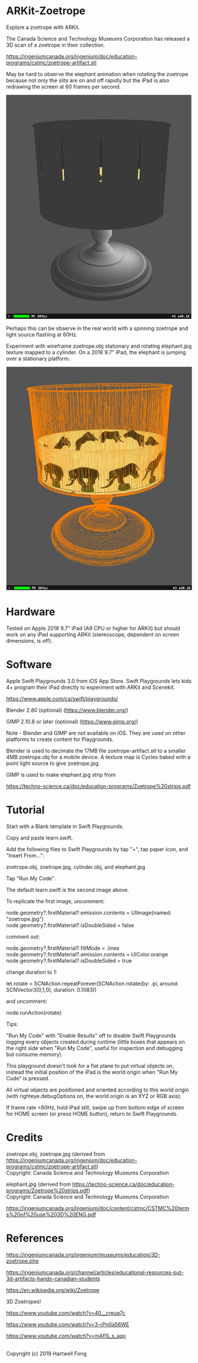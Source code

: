 # ARKit-Zoetrope

Explore a zoetrope with ARKit.

The Canada Science and Technology Museums Corporation has released a 3D scan of a zoetrope in their collection.

https://ingeniumcanada.org/ingenium/doc/education-programs/cstmc/zoetrope-artifact.stl

May be hard to observe the elephant animation when rotating the zoetrope because not only the slits are on and off rapidly but the iPad is also redrawing the screen at 60 frames per second.

<img src="1.png" width="640">

Perhaps this can be observe in the real world with a spinning zoetrope and light source flashing at 60Hz.

Experiment with wireframe zoetrope.obj stationary and rotating elephant.jpg texture mapped to a cylinder. On a 2018 9.7" iPad, the elephant is jumping over a stationary platform.

<img src="2.png" width="640">

# Hardware

Tested on Apple 2018 9.7" iPad (A9 CPU or higher for ARKit) but should work on any iPad supporting ARKit (stereoscope, dependent on screen dimensions, is off).

# Software

Apple Swift Playgrounds 3.0 from iOS App Store. Swift Playgrounds lets kids 4+ program their iPad directly to experiment with ARKit and Scenekit.

https://www.apple.com/ca/swift/playgrounds/

Blender 2.80 (optional) (https://www.blender.org/)

GIMP 2.10.8 or later (optional) (https://www.gimp.org/)

Note - Blender and GIMP are not available on iOS. They are used on other platforms to create content for Playgrounds.

Blender is used to decimate the 17MB file zoetrope-artifact.stl to a smaller 4MB zoetrope.obj for a mobile device. A texture map is Cycles baked with a point light source to give zoetrope.jpg.

GIMP is used to make elephant.jpg strip from 

https://techno-science.ca/doc/education-programs/Zoetrope%20strips.pdf

# Tutorial

Start with a Blank template in Swift Playgrounds.

Copy and paste learn.swift.

Add the following files to Swift Playgrounds by tap "+", tap paper icon, and "Insert From...":

zoetrope.obj, zoetrope.jpg, cylinder.obj, and elephant.jpg

Tap "Run My Code".

The default learn.swift is the second image above.

To replicate the first image, uncomment:

node.geometry?.firstMaterial?.emission.contents = UIImage(named: "zoetrope.jpg")<br>
node.geometry?.firstMaterial?.isDoubleSided = false<br>

comment out:

node.geometry?.firstMaterial?.fillMode = .lines<br>
node.geometry?.firstMaterial?.emission.contents = UIColor.orange<br>
node.geometry?.firstMaterial?.isDoubleSided = true<br>

change duration to 1:

let rotate = SCNAction.repeatForever(SCNAction.rotate(by: .pi, around: SCNVector3(0,1,0), duration: 0.1083))<br>

and uncomment:

node.runAction(rotate)<br>

Tips:

"Run My Code" with "Enable Results" off to disable Swift Playgrounds logging every objects created during runtime (little boxes that appears on the right side when "Run My Code", useful for inspection and debugging but consume memory).

This playground doesn't look for a flat plane to put virtual objects on, instead the initial position of the iPad is the world origin when "Run My Code" is pressed.

All virtual objects are positioned and oriented according to this world origin (with righteye.debugOptions on, the world origin is an XYZ or RGB axis).

If frame rate <60Hz, hold iPad still, swipe up from bottom edge of screen for HOME screen (or press HOME button), return to Swift Playgrounds.

# Credits

zoetrope.obj, zoetrope.jpg (derived from https://ingeniumcanada.org/ingenium/doc/education-programs/cstmc/zoetrope-artifact.stl)<br>
Copyright: Canada Science and Technology Museums Corporation<br>

elephant.jpg (derived from https://techno-science.ca/doc/education-programs/Zoetrope%20strips.pdf)<br>
Copyright: Canada Science and Technology Museums Corporation<br>

https://ingeniumcanada.org/ingenium/doc/content/cstmc/CSTMC%20terms%20of%20use%203D%20ENG.pdf

# References

https://ingeniumcanada.org/ingenium/museums/education/3D-zoetrope.php

https://ingeniumcanada.org/channel/articles/educational-resources-put-3d-artifacts-hands-canadian-students

https://en.wikipedia.org/wiki/Zoetrope

3D Zoetropes!

https://www.youtube.com/watch?v=40__creuq7c

https://www.youtube.com/watch?v=3-rPn0a56WE

https://www.youtube.com/watch?v=mAflS_s_aqo

<br>Copyright (c) 2019 Hartwell Fong
